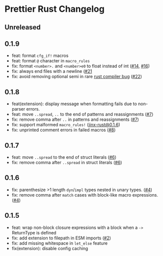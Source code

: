 # Prettier Rust Changelog

## Unreleased

## 0.1.9

- feat: format `cfg_if!` macros
- feat: format `@` character in `macro_rules`
- fix: format `<number>.` and `<number>e0` to float instead of int ([#14](https://github.com/jinxdash/prettier-plugin-rust/issues/14), [#16](https://github.com/jinxdash/prettier-plugin-rust/issues/16))
- fix: always end files with a newline ([#21](https://github.com/jinxdash/prettier-plugin-rust/issues/21)
- fix: avoid removing optional semi in rare [rust compiler bug](https://github.com/rust-lang/rust/issues/70844) ([#22](https://github.com/jinxdash/prettier-plugin-rust/issues/22))

## 0.1.8

- feat(extension): display message when formatting fails due to non-parser errors.
- feat: move `..spread`, `..` to the end of patterns and reassignments ([#7](https://github.com/jinxdash/prettier-plugin-rust/pull/7))
- fix: remove comma after `..` in patterns and reassignments ([#7](https://github.com/jinxdash/prettier-plugin-rust/pull/7))
- fix: support malformed `macro_rules!` ([jinx-rust@0.1.6](/jinxdash/jinx-rust/pull/2))
- fix: unprinted comment errors in failed macros ([#8](https://github.com/jinxdash/prettier-plugin-rust/pull/8))

## 0.1.7

- feat: move `..spread` to the end of struct literals ([#6](https://github.com/jinxdash/prettier-plugin-rust/pull/6))
- fix: remove comma after `..spread` in struct literals ([#6](https://github.com/jinxdash/prettier-plugin-rust/pull/6))

## 0.1.6

- fix: parenthesize >1 length `dyn`/`impl` types nested in unary types. ([#4](https://github.com/jinxdash/prettier-plugin-rust/pull/4))
- fix: remove comma after `match` cases with block-like macro expressions. ([#4](https://github.com/jinxdash/prettier-plugin-rust/pull/4))

## 0.1.5

- feat: wrap non-block closure expressions with a block when a `->` ReturnType is defined
- fix: add extension to filepath in ESM imports ([#2](https://github.com/jinxdash/prettier-plugin-rust/issues/2))
- fix: add missing whitespace in `let_else` feature
- fix(extension): disable config caching
